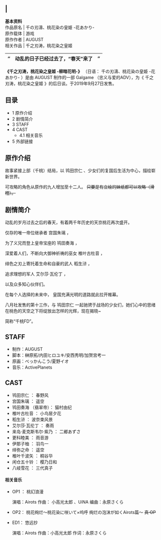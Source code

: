 |  
---  
**基本资料**  
作品原名  |  千の刃濤、桃花染の皇姫 -花あかり-   
原作载体  |  游戏   
原作作者  |  AUGUST   
相关作品  |  千之刃涛，桃花染之皇姬   
  
|  “  |  动乱的日子已经过去了，“春天”来了  |  ”   
---|---|---  
  
**《千之刃涛，桃花染之皇姬 -柳暗花明-》** （日语：  千の刃濤、桃花染の皇姫 -花あかり-  ）是由  AUGUST  制作的一部  Galgame
（忠义与爱的ADV），为《  千之刃涛，桃花染之皇姬  》的后日谈。于2019年9月27日发售。

##  目录

  * 1  原作介绍 
  * 2  剧情简介 
  * 3  STAFF 
  * 4  CAST 
    * 4.1  相关音乐 
  * 5  外部链接 

##  原作介绍

故事紧接上部（千桃）结局，以  鸨田宗仁  、少女们的复国后生活为中心，描绘崭新世界。

可攻略的角色从原作的九人增加至十二人。 ~~只要是有立绘的妹纸都可以攻略（滑稽）。~~

##  剧情简介

动乱的岁月过去之后的春天，有着两千年历史的天京桃花再次盛开。

仅存的唯一帝位继承者  宫国朱璃  ，

为了义兄而登上皇帝宝座的  鸨田奏海  ，

深爱着人们，不断向大御神祈祷的巫女  椎叶古杜音  ，

绯色之刃上寄托着生命和自豪的武人  稻生浒  ，

追求理想的军人  艾尔莎·瓦伦丁  ，

以及众多知心伙伴们。

在每个人选择的未来中， 皇国充满光明的道路就此拉开帷幕。

八月社发售的第十三作，与  鸨田宗仁  一起驰骋于战场的少女们，她们心中的思绪在桃色的天空之下将绽放出怎样的光辉，现在揭晓~

简称“千桃FD”。

##  STAFF

  * 制作：AUGUST 
  * 脚本：榊原拓/内田ヒロユキ/安西秀明/加贺宫考一 
  * 原画：べっかんこう/夏野イオ 
  * 音乐：ActivePlanets 

##  CAST

  * 鸨田宗仁  ：  春野风 
  * 宫国朱璃  ：  遥空 
  * 鸨田奏海  （翡翠帝）：  猫村由纪 
  * 椎叶古杜音  ：  小鸟居夕花 
  * 稻生浒  ：  波奈束风景 
  * 艾尔莎·瓦伦丁  ：  奏雨 
  * 来岛·麦克斯韦尔·紫乃  ：  二郷あずさ 
  * 更科睦美  ：  雨音游 
  * 伊那子柚  ：  羽鸟一 
  * 绯弥之命  ：  遥空 
  * 椎叶千波矢  ：  桐谷华 
  * 闲仓五十铃  ：  樱乃日和 
  * 八岐雪花  ：  三代真子 

####  相关音乐

  * OP1 ：  桃幻浪漫 

     演唱：Airots 
     作曲：  小高光太郎  、UiNA 
     编曲：永原さくら 

  * OP2：  桃花绚烂～桃花染に咲いて×呜呼 绚烂の泡沫が如くAirots篇～  ~~真·OP~~

  * ED1：  悠远抄 

     演唱：Airots 
     作曲：小高光太郎 
     作词：永原さくら 